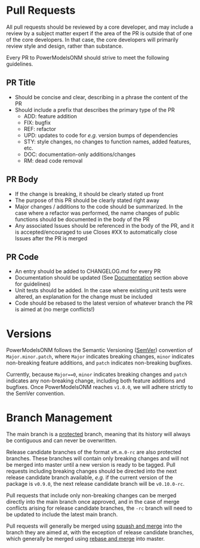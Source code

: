 # Pull Requests

All pull requests should be reviewed by a core developer, and may include a review by a subject matter expert if the area of the PR is outside that of one of the core developers. In that case, the core developers will primarily review style and design, rather than substance.

Every PR to PowerModelsONM should strive to meet the following guidelines.

## PR Title

- Should be concise and clear, describing in a phrase the content of the PR
- Should include a prefix that describes the primary type of the PR
  - ADD: feature addition
  - FIX: bugfix
  - REF: refactor
  - UPD: updates to code for _e.g._ version bumps of dependencies
  - STY: style changes, no changes to function names, added features, etc.
  - DOC: documentation-only additions/changes
  - RM: dead code removal

## PR Body

- If the change is breaking, it should be clearly stated up front
- The purpose of this PR should be clearly stated right away
- Major changes / additions to the code should be summarized. In the case where a refactor was performed, the name changes of public functions should be documented in the body of the PR
- Any associated Issues should be referenced in the body of the PR, and it is accepted/encouraged to use Closes #XX to automatically close Issues after the PR is merged

## PR Code

- An entry should be added to CHANGELOG.md for every PR
- Documentation should be updated (See [Documentation](##Documentation) section above for guidelines)
- Unit tests should be added. In the case where existing unit tests were altered, an explanation for the change must be included
- Code should be rebased to the latest version of whatever branch the PR is aimed at (no merge conflicts!)

# Versions

PowerModelsONM follows the Semantic Versioning ([SemVer](https://semver.org/)) convention of `Major.minor.patch`, where `Major` indicates breaking changes, `minor` indicates non-breaking feature additions, and `patch` indicates non-breaking bugfixes.

Currently, because `Major==0`, `minor` indicates breaking changes and `patch` indicates any non-breaking change, including both feature additions and bugfixes. Once PowerModelsONM reaches `v1.0.0`, we will adhere strictly to the SemVer convention.

# Branch Management

The main branch is a [protected](https://help.github.com/en/github/administering-a-repository/about-protected-branches) branch, meaning that its history will always be contiguous and can never be overwritten.

Release candidate branches of the format `vM.m.0-rc` are also protected branches. These branches will contain only breaking changes and will not be merged into master until a new version is ready to be tagged. Pull requests including breaking changes should be directed into the next release candidate branch available, _e.g._ if the current version of the package is `v0.9.0`, the next release candidate branch will be `v0.10.0-rc`.

Pull requests that include only non-breaking changes can be merged directly into the main branch once approved, and in the case of merge conflicts arising for release candidate branches, the `-rc` branch will need to be updated to include the latest main branch.

Pull requests will generally be merged using [squash and merge](https://help.github.com/en/github/collaborating-with-issues-and-pull-requests/about-pull-request-merges#squash-and-merge-your-pull-request-commits) into the branch they are aimed at, with the exception of release candidate branches, which generally be merged using [rebase and merge](https://help.github.com/en/github/collaborating-with-issues-and-pull-requests/about-pull-request-merges#rebase-and-merge-your-pull-request-commits) into master.
